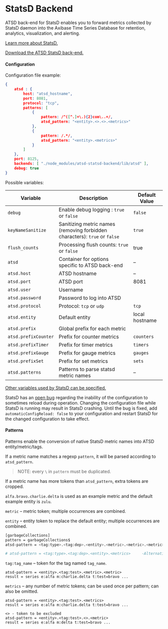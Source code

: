 # StatsD Backend

ATSD back-end for StatsD enables you to forward metrics collected by StatsD daemon into the Axibase Time Series Database for retention, analytics, visualization, and alerting.

[Learn more about StatsD.](README.md)

[Download the ATSD StatsD back-end.](https://github.com/axibase/atsd-statsd-backend)

#### Configuration

Configuration file example:

```json
{
    atsd : {
        host: "atsd_hostname",
        port: 8081,
        protocol: "tcp",
        patterns: [
            {
                pattern: /^([^.]+\.){2}com\..+/,
                atsd_pattern: "<entity>.<>.<>.<metrics>"
            },
            {
                pattern: /.*/,
                atsd_pattern: "<entity>.<metrics>"
            }
        ]
    },
    port: 8125,
    backends: [ "./node_modules/atsd-statsd-backend/lib/atsd" ],
    debug: true
}
```

Possible variables:

| Variable | Description | Default Value |
| --- | --- | --- |
|  `debug`  |  Enable debug logging : `true` or `false`  |  `false`  |
|  `keyNameSanitize`  |  Sanitizing metric names (removing forbidden characters): `true` or `false`  |  `true`  |
|  `flush_counts`  |  Processing flush counts: `true` or `false`  |  true  |
|  `atsd`  |  Container for options specific to ATSD back-end  |  –  |
|  `atsd.host`  |  ATSD hostname  |  –  |
|  `atsd.port`  |  ATSD port  |  8081  |
|  `atsd.user`  |  Username  |    |
|  `atsd.password`  |  Password to log into ATSD  |    |
|  `atsd.protocol`  |  Protocol: `tcp` or `udp`  |  `tcp`  |
|  `atsd.entity`  |  Default entity  |  local hostname  |
|  `atsd.prefix`  |  Global prefix for each metric  |    |
|  `atsd.prefixCounter`  |  Prefix for counter metrics  |  `counters`  |
|  `atsd.prefixTimer`  |  Prefix for timer metrics  |  `timers`  |
|  `atsd.prefixGauge`  |  Prefix for gauge metrics  |  `gauges`  |
|  `atsd.prefixSet`  |  Prefix for set metrics  |  `sets`  |
|  `atsd.patterns`  |  Patterns to parse statsd metric names  |  –  |

[Other variables used by StatsD can be specified.](https://github.com/etsy/statsd/blob/master/exampleConfig.js)

StatsD has an [open bug](https://github.com/etsy/statsd/issues/462) regarding the inability of the configuration to sometimes reload during operation. Changing the configuration file while StatsD is running may result in StatsD crashing. Until the bug is fixed, add `automaticConfigReload: false` to your configuration and restart StatsD for the changed configuration to take effect.

#### Patterns

Patterns enable the conversion of native StatsD metric names into ATSD entity/metric/tags.

If a metric name matches a regexp `pattern`, it will be parsed according to `atsd_pattern`.

> NOTE: every `\` in `pattern` must be duplicated.

If a metric name has more tokens than `atsd_pattern`, extra tokens are cropped.

`alfa.bravo.charlie.delta` is used as an example metric and the default example entity is `zulu`.

`metric` – metric token; multiple occurrences are combined.


`entity` – entity token to replace the default entity; multiple occurrences are combined.

```sh
[garbageCollections]
pattern = garbageCollections$
atsd-pattern = <tag:type>.<tag:dep>.<entity>.<metric>.<metric>.<metric>

# atsd-pattern = <tag:type>.<tag:dep>.<entity>.<metrics>     -Alternative Syntax
```

`tag:tag_name` – token for the tag named `tag_name`.

```ls
atsd-pattern = <entity>.<tag:test>.<metric>.<metric>
result = series e:alfa m:charlie.delta t:test=bravo ...
```

`metrics` – any number of metric tokens; can be used once per pattern; can also be omitted.

```ls
atsd-pattern = <entity>.<tag:test>.<metrics>
result = series e:alfa m:charlie.delta t:test=bravo ...
```

```ls
<> - token to be excluded
atsd-pattern = <entity>.<tag:test>.<>.<metric>
result = series e:alfa m:delta t:test=bravo ...
```
